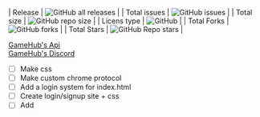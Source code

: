 | Release        | ![GitHub all releases](https://img.shields.io/github/downloads/UmmmAGoodName/gamehub/total)   |
| Total issues   | ![GitHub issues](https://img.shields.io/github/issues/UmmmAGoodName/gamehub)                  |
| Total size     | ![GitHub repo size](https://img.shields.io/github/repo-size/UmmmAGoodName/gamehub)            |
| Licens type    | ![GitHub](https://img.shields.io/github/license/UmmmAGoodName/gamehub)                        |
| Total Forks    | ![GitHub forks](https://img.shields.io/github/forks/UmmmAGoodName/gamehub)                    |
| Total Stars    | ![GitHub Repo stars](https://img.shields.io/github/stars/UmmmAGoodName/gamehub?style=plastic) |

[GameHub's Api](https://github.com/gamehub-project/gamehub/blob/main/.github/text/api.md)<br/>
[GameHub's Discord](https://discord.gg/Pz9d6jjbBZ)

- [ ] Make css
- [ ] Make custom chrome protocol
- [ ] Add a login system for index.html
- [ ] Create login/signup site + css
- [ ] Add
